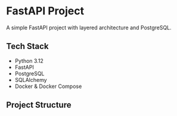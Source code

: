 # FastAPI Project

A simple FastAPI project with layered architecture and PostgreSQL.

## Tech Stack

- Python 3.12
- FastAPI
- PostgreSQL
- SQLAlchemy
- Docker & Docker Compose

## Project Structure
